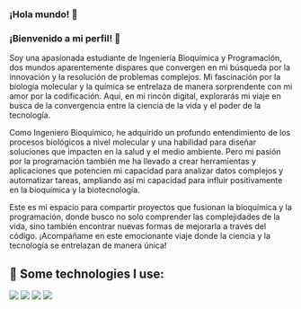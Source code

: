 ### ¡Hola mundo! 👋

### ¡Bienvenido a mi perfil! 👋

Soy una apasionada estudiante de Ingeniería Bioquímica y Programación, dos mundos aparentemente dispares que convergen en mi búsqueda por la innovación y la resolución de problemas complejos. Mi fascinación por la biología molecular y la química se entrelaza de manera sorprendente con mi amor por la codificación. Aquí, en mi rincón digital, explorarás mi viaje en busca de la convergencia entre la ciencia de la vida y el poder de la tecnología.

Como Ingeniero Bioquímico, he adquirido un profundo entendimiento de los procesos biológicos a nivel molecular y una habilidad para diseñar soluciones que impacten en la salud y el medio ambiente. Pero mi pasión por la programación también me ha llevado a crear herramientas y aplicaciones que potencien mi capacidad para analizar datos complejos y automatizar tareas, ampliando así mi capacidad para influir positivamente en la bioquímica y la biotecnología.

Este es mi espacio para compartir proyectos que fusionan la bioquímica y la programación, donde busco no solo comprender las complejidades de la vida, sino también encontrar nuevas formas de mejorarla a través del código. ¡Acompáñame en este emocionante viaje donde la ciencia y la tecnología se entrelazan de manera única!


<!--
**anahichavz/anahichavz** is a ✨ _special_ ✨ repository because its `README.md` (this file) appears on your GitHub profile.

Here are some ideas to get you started:

- 🔭 I’m currently working on ...
- 🌱 I’m currently learning ...
- 👯 I’m looking to collaborate on ...
- 🤔 I’m looking for help with ...
- 💬 Ask me about ...
- 📫 How to reach me: ...
- 😄 Pronouns: ...
- ⚡ Fun fact: ...
-->

## 🎯 Some technologies I use:
<img src="https://img.shields.io/badge/HTML5-E34F26?style=for-the-badge&logo=html5&logoColor=white"/>
<img src="https://img.shields.io/badge/CSS3-1572B6?style=for-the-badge&logo=css3&logoColor=white" />
<img src="https://img.shields.io/badge/JavaScript-323330?style=for-the-badge&logo=javascript&logoColor=F7DF1E" />
<img src="https://img.shields.io/badge/GitHub-100000?style=for-the-badge&logo=github&logoColor=white" />
